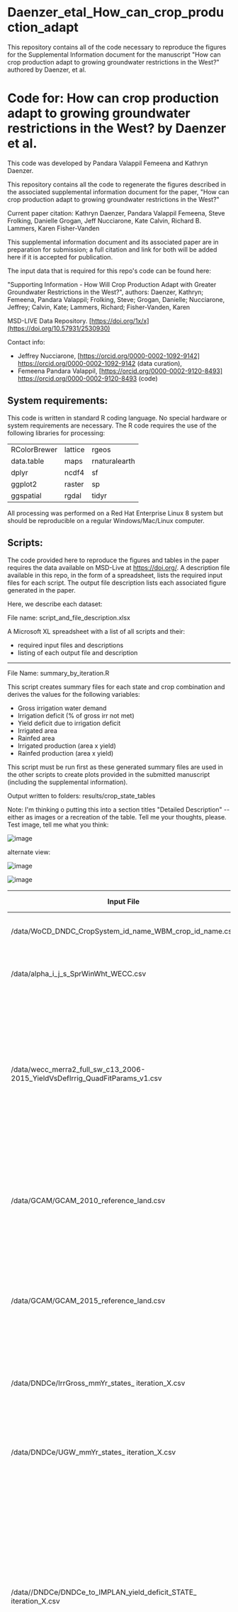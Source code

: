 # Daenzer_etal_How_can_crop_production_adapt
This repository contains all of the code necessary to reproduce the figures for the Supplemental Information document for the manuscript "How can crop production adapt to growing groundwater restrictions in the West?" authored by Daenzer, et al.

# Code for: How can crop production adapt to growing groundwater restrictions in the West? by Daenzer et al.

This code was developed by Pandara Valappil Femeena and Kathryn Daenzer.  

This repository contains all the code to regenerate the figures described in the associated supplemental information document for the paper, "How can crop production adapt to growing groundwater restrictions in the West?" 

Current paper citation:
Kathryn Daenzer, Pandara Valappil Femeena, Steve Frolking, Danielle Grogan, Jeff Nucciarone, Kate Calvin, Richard B. Lammers, Karen Fisher-Vanden

This supplemental information document and its associated paper are in preparation for submission; a full citation and link for both will be added here if it is accepted for publication.

The input data that is required for this repo's code can be found here:

"Supporting Information - How Will Crop Production Adapt with Greater Groundwater Restrictions in the West?", authors: Daenzer, Kathryn; Femeena, Pandara Valappil; Frolking, Steve; Grogan, Danielle; Nucciarone, Jeffrey; Calvin, Kate; Lammers, Richard; Fisher-Vanden, Karen 

MSD-LIVE Data Repository. [https://doi.org/1x/x](https://doi.org/10.57931/2530930)

Contact info: 
- Jeffrey Nucciarone, [https://orcid.org/0000-0002-1092-9142] https://orcid.org/0000-0002-1092-9142 (data curation),
- Femeena Pandara Valappil, [https://orcid.org/0000-0002-9120-8493] https://orcid.org/0000-0002-9120-8493 (code)

## System requirements:
This code is written in standard R coding language. No special hardware or system requirements are necessary. The R code requires the use of the following libraries for processing:

|              |            |               |
| ------------ | ---------- | ------------- |
| RColorBrewer | lattice    | rgeos         |
| data.table   | maps       | rnaturalearth |
| dplyr        | ncdf4      | sf            |
| ggplot2      | raster     | sp            |
| ggspatial    | rgdal      | tidyr         |

All processing was performed on a Red Hat Enterprise Linux 8 system but should be reproducible on a regular Windows/Mac/Linux computer.  


## Scripts:

The code provided here to reproduce the figures and tables in the paper requires the data available on MSD-Live at https://doi.org/. A description file available in this repo, in the form of a spreadsheet, lists the required input files for each script. The output file description lists each associated figure generated in the paper.

Here, we describe each dataset:

File name: script_and_file_description.xlsx

A Microsoft XL spreadsheet with a list of all scripts and their:
- required input files and  descriptions 
- listing of each output file and description 

---

File Name: summary_by_iteration.R	

This script creates summary files for each state and crop combination and derives the values for the following variables:

- Gross irrigation water demand
- Irrigation deficit (% of gross irr not met)
- Yield deficit due to irrigation deficit
- Irrigated area
- Rainfed area
- Irrigated production (area x yield)
- Rainfed production (area x yield)

This script must be run first as these generated summary files are used in the other scripts to create plots provided in the submitted manuscript (including the supplemental information).	

Output written to folders: results/crop_state_tables

Note: I'm thinking o putting this into a section titles "Detailed Description" -- either as images or a recreation of the table. Tell me your thoughts, please.
Test image, tell me what you think:

![image](https://github.com/user-attachments/assets/5d1c5f5b-c044-484d-934a-3ead3230318b)

alternate view:

![image](https://github.com/user-attachments/assets/0cfd4d2d-27e0-4121-9faf-9a5a4e5c1eec)

![image](https://github.com/user-attachments/assets/5c26f8fc-2837-4361-ba28-680b21de1ef5)


| Input File	                                                                 | Input File Description                        	          | 
| -------------------------------------------------------                      | ------------------------------------------------         |
| /data/WoCD_DNDC_CropSystem_id_name_WBM_crop_id_name.csv	                     | Provides mapping from WBM crops to DNDC crops.         	| 
|	/data/alpha_i_j_s_SprWinWht_WECC.csv                                         | Provides mapping from DNDC crops to IMPLAN/DREM crops.	| 
|	/data/wecc_merra2_full_sw_c13_2006-2015_YieldVsDefIrrig_QuadFitParams_v1.csv | DNDC-emulator quadratic curve fit parameters, relating irrigation deficit to yield deficit by crop and state. This is for all 11 Western Electricity Coordinating Council (WECC) states and all 26 DNDC crops.	| 
| /data/GCAM/GCAM_2010_reference_land.csv	                                     | GCAMland starting point for rainfed and irrigated cropland areass, created from FAO GAEZ 2010 data (units are in 2.4 thousand hectares). |
|/data/GCAM/GCAM_2015_reference_land.csv                                       | GCAMland starting point for rainfed and irrigated cropland areass, created from FAO GAEZ 2015 data (units are in 2.4 thousand hectares). |
|/data/DNDCe/IrrGross_mmYr_states_ iteration_X.csv	                           | Total crop irrigation water usage (mm/year), by crop and state, for each iteration X. |
|/data/DNDCe/UGW_mmYr_states_ iteration_X.csv	                                 | Unsustainable ground water usage (mm/year) for irrigation, by crop and state, for each iteration X. |
|/data//DNDCe/DNDCe_to_IMPLAN_yield_deficit_STATE_ iteration_X.csv	           | DNDC emulator output per iteration X for IMPLAN defined crops: values represent the proportion of maximum yield achieved.  A value of 1 = 100% of maximum yield achieved indicating no reduction due to water shortages.  All values < 1 indicate that deficit irrigation caused a reduction in yields. |
|/data/DNDCe/DNDC_yield_deficit_ iteration_X.csv	                             | DNDC emulator output per iteration X for DNDC defined crops:  crop yield deficit based on irrigation deficits. A value of 1 = 100% of maximum yield achieved indicating no reduction due to irrigation shortages.  All values < 1 indicate that deficit irrigation caused a reduction in yields. |
|/data/DNDCe/DNDC_yield_kg.C.ha_ iteration_X.csv	                             | DNDC absolute yield values in kg Carbon/hectare per iteration X. |
|/data/GCAM/DREM_land_ iteration_X.csv	                                       | GCAM calculated irrigated and rainfed land allocation (x 2.4 thousand ha) and crop yields (kg C/ha). Output is by crop and state for 2010 and 2015, with separate files created for each iteration step X. This output from GCAM is what is sent to DREM for each iteration. | 
	
| Output File	                                              | Output File Description                        	          | 
| --------------------------------------------------------- | -----------------------------------------------------------|
| /results/gross_irr_ long.csv	                            | Gross irrigation water (km^3/yr) |
| /results/ugw_km3_long.csv	                                | Unsustainable ground water (km^3/yr) |
| /results/sust_irr_km3_ long.csv	                          | Sustainable irrigation water (km^3/yr) |
| /results/sust_irr_frac_ long.csv	                        | Fraction of irrigation water sourced from sustainable groundwater |
| /results/unsust_irr_frac_ long.csv	                      | Fraction of irrigation water sourced from unsustainable groundwater |
| /results/deficit_yld_ long.csv	                          | Yield deficit or fraction of maximum yield |
| /results/irr_land_area_ long.csv	                        | Irrigated land area (x 2.4 thousand hectares)Note: GCAM gives land area outputs in units that are different from other models. A factor of 2.4 is used to convert them to thousand hectares and report it in the final summary tables inside the ""crop_state_tables"" folder" |
| /results/rfd_land_area_ long.csv	                        | Rainfed land area (x 2.4 thousand hectares)  Note: GCAM gives land area outputs in units that are different from other models. A factor of 2.4 is used to convert them to thousand hectares and report it in the final summary tables inside the ""crop_state_tables"" folder" |
| /results/yield_max_matrix.csv	                            | Matrix of max irrigated yields (kg C/ha), crop x state |
| /results/max_yield_kg.C.ha.csv	                          | Maximum yield in kg Carbon/hectare (kgC/ha) |
| /results/sust_yld_kg.C.ha_long.csv	                      | Yield corresponding to susytainable irrigation water in kgC/ha |
| /results/unsust_yld_kg.C.ha_ long.csv	                    | Yield corresponding to unsustainable irrigation water in kgC/ha |
| /results/crop_state_tables/[state]_[crop]_all_models.csv	| Per iteration output for all crops for all models |

---

File Name: irr_def_map.R	

This script creates irrigation deficit maps. 	

Creates output folder: figures/irr_def_maps_by_crop

test image, tell me what you think:

![image](https://github.com/user-attachments/assets/24c4cab9-0bab-4005-9b49-38df6fb0c3e3)

---

File name: gcamland_plots.R	

This script creates plots for the GCAM change in land. 	

Creates output folder: figures/gcam_delta_land

---

File name: DNDCe_yield_def_figures.R	

This script creates plots of crop yield deficits.  	

Creates output folder: figures/DNDCe_yield_def

---

File name: WBM_irrigation_analysis.R	

This script creates plots of grid-scale unsustainable irrigation fraction.	

Creates output folder: /figures/WBM_irrigation_maps

---

File name: Yield_irr_def_plot.R	

This script creates a plot of sustainable irrigation fraction versus fraction of maximum yield.	

---

ag_bar_chart.R:	

This script creates a stacked bar chart displaying the economic value of agricuture output for three crops across the western region.

---


